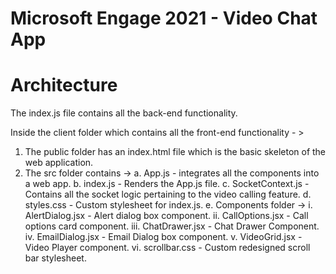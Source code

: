 # Microsoft Engage 2021 - Video Chat App

# Architecture 

The index.js file contains all the back-end functionality. 

Inside the client folder which contains all the front-end functionality - >

1. The public folder has an index.html file which is the basic skeleton of the web application.
2. The src folder contains ->
    a. App.js - integrates all the components into a web app.
    b. index.js - Renders the App.js file.
    c. SocketContext.js - Contains all the socket logic pertaining to the video calling feature.
    d. styles.css - Custom stylesheet for index.js.
    e. Components folder ->
        i. AlertDialog.jsx - Alert dialog box component.
        ii. CallOptions.jsx - Call options card component. 
        iii. ChatDrawer.jsx - Chat Drawer Component. 
        iv. EmailDialog.jsx - Email Dialog box component. 
        v. VideoGrid.jsx - Video Player component. 
        vi. scrollbar.css - Custom redesigned scroll bar stylesheet. 
        
